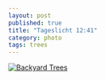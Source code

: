 ```yaml
---
layout: post
published: true
title: "Tageslicht 12:41"
category: photo
tags: trees
---
```


[![Backyard Trees](http://24.media.tumblr.com/e2520b1f5d6eddce22fcdfc86cbe2950/tumblr_mx8unpeeW01rive1ro1_500.jpg)](http://dr3wh0.tumblr.com/post/68895562125)
